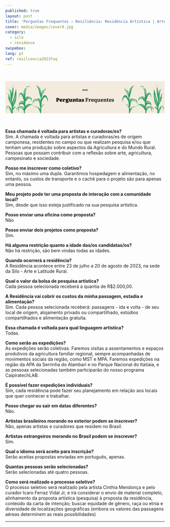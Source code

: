 ```yaml
---
published: true
layout: post
title: 'Perguntas Frequentes – Resiliência: Residência Artística | Arte e Agricultura 2023'
cover: media/images/cover8.jpg
category:
  - silo
  - residence
swipebox:
lang: pt
ref: resiliencia2023faq
---
```


<br>

![](/media/images/resiliencia2023_perguntas_frequentes.jpg)

<br>

**Essa chamada é voltada para artistas e curadoras/es?**<br>
Sim. A chamada é voltada para artistas e curadoras/es de origem camponesa, residentes no campo ou que realizam pesquisa e/ou que tenham uma produção sobre aspectos da Agricultura e do Mundo Rural. Pessoas que possam contribuir com a reflexão sobre arte, agricultura, campesinato e sociedade.

**Posso me inscrever como coletivo?**<br>
Sim, no máximo uma dupla. Garantimos hospedagem e alimentação, no entanto, os custos de transporte e o cachê para o projeto são para apenas uma pessoa.

**Meu projeto pode ter uma proposta de interação com a comunidade local?**<br>
Sim, desde que isso esteja justificado na sua pesquisa artística.

**Posso enviar uma oficina como proposta?**<br>
Não

**Posso enviar dois projetos como proposta?**<br>
Sim.

**Há alguma restrição quanto a idade das/os candidatas/os?**<br>
Não há restrição, são bem vindas todas as idades.

**Quando ocorrerá a residência?**<br>
A Residência acontece entre 23 de julho a 20 de agosto de 2023, na sede da Silo - Arte e Latitude Rural.

**Qual o valor da bolsa de pesquisa artística?**<br>
Cada pessoa selecionada receberá a quantia de R$2.000,00.

**A Residência vai cobrir os custos da minha passagem, estadia e alimentação?**<br>
Sim. Cada pessoa selecionada receberá: passagens - ida e volta - de seu local de origem, alojamento privado ou compartilhado, estúdios compartilhados e alimentação gratuita.

**Essa chamada é voltada para qual linguagem artística?**<br>
Todas.

**Como serão as expedições?**<br>
As expedições serão coletivas. Faremos visitas a assentamentos e espaços produtivos da agricultura familiar regional, sempre acompanhadas de movimentos sociais da região, como MST e MPA. Faremos expedições na região da APA da Serrinha do Alambari e no Parque Nacional do Itatiaia, e as pessoas selecionadas também participarão do nosso programa CaipiratechLAB.

**É possível fazer expedições individuais?**<br>
Sim, cada residência pode fazer seu planejamento em relação aos locais que quer conhecer e trabalhar.

**Posso chegar ou sair em datas diferentes?**<br>
Não.

**Artistas brasileiros morando no exterior podem se inscrever?**<br>
Não, apenas artistas e curadores que residem no Brasil.

**Artistas estrangeiros morando no Brasil podem se inscrever?**<br>
Sim.

**Qual o idioma será aceito para inscrição?**<br>
Serão aceitas propostas enviadas em português, apenas.

**Quantas pessoas serão selecionadas?**<br>
Serão selecionadas até quatro pessoas.

**Como será realizado o processo seletivo?**<br>
O processo seletivo será realizado pela artista Cinthia Mendonça e pelo curador Icaro Ferraz Vidal Jr, e irá considerar o envio de material completo, alinhamento da proposta artística (pesquisa) à proposta da residência, conteúdo da carta de intenção; buscar equidade de gênero, raça ou etnia e diversidade de localizações geográficas (embora os valores das passagens aéreas determinem as reais possibilidades)

---

